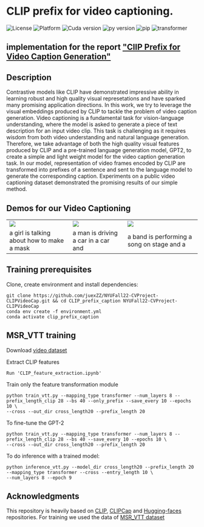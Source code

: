 # CLIP prefix for video captioning.

![License](https://img.shields.io/badge/License-MIT-yellow.svg)
![Platform](https://img.shields.io/badge/platform-%20linux%20-green.svg)
![Cuda version](https://img.shields.io/badge/cuda-%3E%3D11.6-blue)
![py version](https://img.shields.io/badge/python-%3E%3D3.8-blue)
![pip](https://img.shields.io/badge/pip-%3E%3D21-blue)
![transformer](https://img.shields.io/badge/transformers-4.10.2-blue)




## implementation for the report ["ClIP Prefix for Video Caption Generation"](https://drive.google.com/file/d/1-RpgQarWn7NpS5WhvOd6aTO5dLWxGZXN/view?usp=share_link)


## Description  
Contrastive models like CLIP have demonstrated impressive ability in learning robust and high quality visual represetations and have sparked many promising application directions. In this work, we try to leverage the visual embeddings produced by CLIP to tackle the problem of video caption generation. Video captioning is a fundamental task for vision-language understanding, where the model is asked to generate a piece of text description for an input video clip. This task is challenging as it requires wisdom from both video understanding and natural language generation. Therefore, we take advantage of both the high quality visual features produced by CLIP and a pre-trained language generation model, GPT2, to create a simple and light weight model for the video caption generation task. In our model, representation of video frames encoded by CLIP are transformed into prefixes of a sentence and sent to the language model to generate the corresponding caption. Experiments on a public video captioning dataset demonstrated the promising results of our simple method. 
## Demos for our Video Captioning  
<table>
  <tr>
    <td><img src="https://user-images.githubusercontent.com/41601003/207977160-190ba8cb-a1ff-434e-a40c-c6f3990832ac.gif" ></video></td>
    <td><img src="https://user-images.githubusercontent.com/41601003/207977795-8cc11699-e1b2-4323-bf50-849039caeb8e.gif" ></td>
    <td><img src="https://user-images.githubusercontent.com/41601003/207977869-03a6a42f-ac20-4488-b2aa-d09d3c04db4a.gif" ></td>
  </tr>
  <tr>
    <td>a girl is talking about how to make a mask</td>
     <td>a man is driving a car in a car and</td>
     <td>a band is performing a song on stage and a</td>
  </tr>
 </table>

## Training prerequisites
Clone, create environment and install dependencies:  
```
git clone https://github.com/juexZZ/NYUFall22-CVProject-CLIPVideoCap.git && cd CLIP_prefix_caption NYUFall22-CVProject-CLIPVideoCap
conda env create -f environment.yml
conda activate clip_prefix_caption
```

## MSR_VTT training

Download [video dataset](https://www.mediafire.com/folder/h14iarbs62e7p/shared)


Extract CLIP features
```
Run 'CLIP_feature_extraction.ipynb'
```

Train only the feature transformation module
```
python train_vtt.py --mapping_type transformer --num_layers 8 --prefix_length_clip 28 --bs 40 --only_prefix --save_every 10 --epochs 10 \
--cross --out_dir cross_length20 --prefix_length 20
```

To fine-tune the GPT-2
```
python train_vtt.py --mapping_type transformer --num_layers 8 --prefix_length_clip 28 --bs 40 --save_every 10 --epochs 10 \
--cross --out_dir cross_length20 --prefix_length 20
```

To do inference with a trained model:
```
python inference_vtt.py --model_dir cross_length20 --prefix_length 20 --mapping_type transformer --cross --entry_length 10 \
--num_layers 8 --epoch 9
```



## Acknowledgments
This repository is heavily based on [CLIP](https://github.com/openai/CLIP), [CLIPCap](https://github.com/rmokady/CLIP_prefix_caption) and [Hugging-faces](https://github.com/huggingface/transformers) repositories.
For training we used the data of [MSR_VTT dataset](https://github.com/nasib-ullah/video-captioning-models-in-Pytorch/tree/main/MSRVTT)


